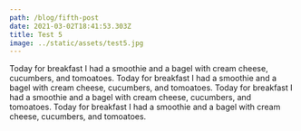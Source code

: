 ```yaml
---
path: /blog/fifth-post
date: 2021-03-02T18:41:53.303Z
title: Test 5
image: ../static/assets/test5.jpg
---
```

Today for breakfast I had a smoothie and a bagel with cream cheese, cucumbers, and tomoatoes. 
Today for breakfast I had a smoothie and a bagel with cream cheese, cucumbers, and tomoatoes. 
Today for breakfast I had a smoothie and a bagel with cream cheese, cucumbers, and tomoatoes. 
Today for breakfast I had a smoothie and a bagel with cream cheese, cucumbers, and tomoatoes. 

